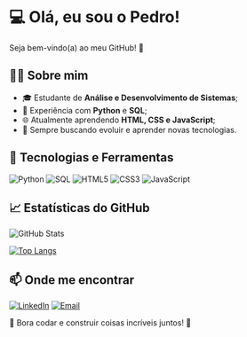 # 💻 Olá, eu sou o Pedro!

Seja bem-vindo(a) ao meu GitHub! 🚀

## 👨‍💻 Sobre mim

- 🎓 Estudante de **Análise e Desenvolvimento de Sistemas**;
- 🐍 Experiência com **Python** e **SQL**;
- 🌐 Atualmente aprendendo **HTML, CSS e JavaScript**;
- 🚀 Sempre buscando evoluir e aprender novas tecnologias.

## 🔧 Tecnologias e Ferramentas

![Python](https://img.shields.io/badge/Python-3776AB?style=for-the-badge&logo=python&logoColor=white)
![SQL](https://img.shields.io/badge/SQL-4479A1?style=for-the-badge&logo=sql&logoColor=white)
![HTML5](https://img.shields.io/badge/HTML5-E34F26?style=for-the-badge&logo=html5&logoColor=white)
![CSS3](https://img.shields.io/badge/CSS3-1572B6?style=for-the-badge&logo=css3&logoColor=white)
![JavaScript](https://img.shields.io/badge/JavaScript-F7DF1E?style=for-the-badge&logo=javascript&logoColor=black)

## 📈 Estatísticas do GitHub

![GitHub Stats](https://github-readme-stats.vercel.app/api?username=SEU_USUARIO&show_icons=true&theme=dark)

[![Top Langs](https://github-readme-stats.vercel.app/api/top-langs/?username=SEU_USUARIO&layout=compact&theme=dark)](https://github.com/anuraghazra/github-readme-stats)

## 📫 Onde me encontrar

[![LinkedIn](https://img.shields.io/badge/LinkedIn-0077B5?style=for-the-badge&logo=linkedin&logoColor=white)](https://www.linkedin.com/in/SEU_LINKEDIN)
[![Email](https://img.shields.io/badge/Email-D14836?style=for-the-badge&logo=gmail&logoColor=white)](mailto:SEU_EMAIL)

🚀 Bora codar e construir coisas incríveis juntos! 🚀

 




